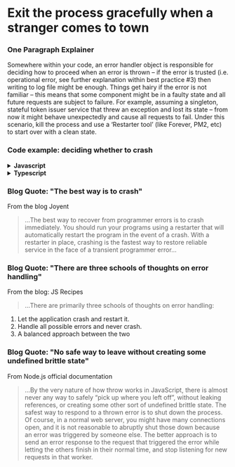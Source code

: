 # Exit the process gracefully when a stranger comes to town

### One Paragraph Explainer

Somewhere within your code, an error handler object is responsible for deciding how to proceed when an error is thrown – if the error is trusted (i.e. operational error, see further explanation within best practice #3) then writing to log file might be enough. Things get hairy if the error is not familiar – this means that some component might be in a faulty state and all future requests are subject to failure. For example, assuming a singleton, stateful token issuer service that threw an exception and lost its state – from now it might behave unexpectedly and cause all requests to fail. Under this scenario, kill the process and use a ‘Restarter tool’ (like Forever, PM2, etc) to start over with a clean state.

### Code example: deciding whether to crash

<details>
<summary><strong>Javascript</strong></summary>

```javascript
// Assuming developers mark known operational errors with error.isOperational=true, read best practice #3
process.on('uncaughtException', function(error) {
  errorManagement.handler.handleError(error);
  if(!errorManagement.handler.isTrustedError(error))
    process.exit(1)
});

// centralized error handler encapsulates error-handling related logic
function errorHandler() {
  this.handleError = function (error) {
    return logger.logError(err)
      .then(sendMailToAdminIfCritical)
      .then(saveInOpsQueueIfCritical)
      .then(determineIfOperationalError);
  }

  this.isTrustedError = function (error) {
    return error.isOperational;
  }
}
```
</details>

<details>
<summary><strong>Typescript</strong></summary>

```typescript
// Assuming developers mark known operational errors with error.isOperational=true, read best practice #3
process.on('uncaughtException', (error: Error) => {
  errorManagement.handler.handleError(error);
  if(!errorManagement.handler.isTrustedError(error))
    process.exit(1)
});

// centralized error object that derives from Node’s Error
export class AppError extends Error {
  public readonly isOperational: boolean;

  constructor(description: string, isOperational: boolean) {
    super(description);
    Object.setPrototypeOf(this, new.target.prototype); // restore prototype chain
    this.isOperational = isOperational;
    Error.captureStackTrace(this);
  }
}

// centralized error handler encapsulates error-handling related logic
class ErrorHandler {
  public async handleError(err: Error): Promise<void> {
    await logger.logError(err);
    await sendMailToAdminIfCritical();
    await saveInOpsQueueIfCritical();
    await determineIfOperationalError();
  };

  public isTrustedError(error: Error) {
    if (error instanceof AppError) {
      return error.isOperational;
    }
    return false;
  }
}

export const handler = new ErrorHandler();
```
</details>

### Blog Quote: "The best way is to crash"

From the blog Joyent

> …The best way to recover from programmer errors is to crash immediately. You should run your programs using a restarter that will automatically restart the program in the event of a crash. With a restarter in place, crashing is the fastest way to restore reliable service in the face of a transient programmer error…

### Blog Quote: "There are three schools of thoughts on error handling"

From the blog: JS Recipes

> …There are primarily three schools of thoughts on error handling:
1. Let the application crash and restart it.
2. Handle all possible errors and never crash.
3. A balanced approach between the two

### Blog Quote: "No safe way to leave without creating some undefined brittle state"

From Node.js official documentation

> …By the very nature of how throw works in JavaScript, there is almost never any way to safely “pick up where you left off”, without leaking references, or creating some other sort of undefined brittle state. The safest way to respond to a thrown error is to shut down the process. Of course, in a normal web server, you might have many connections open, and it is not reasonable to abruptly shut those down because an error was triggered by someone else. The better approach is to send an error response to the request that triggered the error while letting the others finish in their normal time, and stop listening for new requests in that worker.
